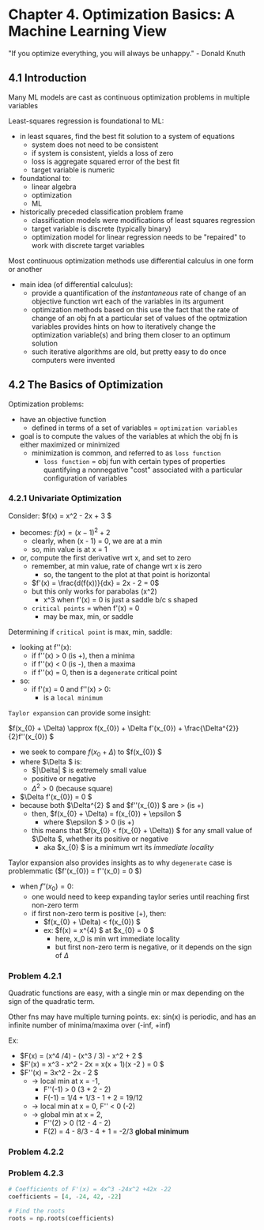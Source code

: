# Chapter 4. Optimization Basics: A Machine Learning View

"If you optimize everything, you will always be unhappy." - Donald Knuth

## 4.1 Introduction

Many ML models are cast as continuous optimization problems in multiple variables

Least-squares regression is foundational to ML:

- in least squares, find the best fit solution to a system of equations
  - system does not need to be consistent
  - if system is consistent, yields a loss of zero
  - loss is aggregate squared error of the best fit
  - target variable is numeric
- foundational to:
  - linear algebra
  - optimization
  - ML
- historically preceded classification problem frame
  - classification models were modifications of least squares regression
  - target variable is discrete (typically binary)
  - optimization model for linear regression needs to be "repaired" to work with discrete target variables

Most continuous optimization methods use differential calculus in one form or another

- main idea (of differential calculus):
  - provide a quantification of the *instantaneous* rate of change of an objective function wrt each of the variables in its argument
  - optimization methods based on this use the fact that the rate of change of an obj fn at a particular set of values of the optmization variables provides hints on how to iteratively change the optimization variable(s) and bring them closer to an optimum solution
  - such iterative algorithms are old, but pretty easy to do once computers were invented

## 4.2 The Basics of Optimization

Optimization problems:

- have an objective function
  - defined in terms of a set of variables = `optimization variables`
- goal is to compute the values of the variables at which the obj fn is either maximized or minimized
  - minimization is common, and referred to as `loss function`
    - `loss function` = obj fun with certain types of properties quantifying a nonnegative "cost" associated with a particular configuration of variables

### 4.2.1 Univariate Optimization

Consider: $f(x) = x^2 - 2x + 3 $

- becomes: $f(x) = (x - 1)^2  + 2$
  - clearly, when (x - 1) = 0, we are at a min
  - so, min value is at x = 1
- or, compute the first derivative wrt x, and set to zero
  - remember, at min value, rate of change wrt x is zero
    - so, the tangent to the plot at that point is horizontal
  - $f'(x) = \frac{d(f(x))}{dx} = 2x - 2 = 0$
  - but this only works for parabolas (x^2)
    - x^3 when f'(x) = 0 is just a saddle b/c s shaped
  - `critical points` = when f'(x) = 0
    - may be max, min, or saddle

Determining if `critical point` is max, min, saddle:

- looking at f''(x):
  - if f''(x) > 0 (is +), then a minima
  - if f''(x) < 0 (is -), then a maxima
  - if f''(x) = 0, then is a `degenerate` critical point
- so:
  - if f'(x) = 0 and f''(x) > 0:
    - is a `local minimum`

`Taylor expansion` can provide some insight:

$f(x_{0} + \Delta) \approx f(x_{0}) + \Delta f'(x_{0}) + \frac{\Delta^{2}}{2}f''(x_{0})  $

- we seek to compare $f(x_{0} + \Delta)$ to $f(x_{0}) $
- where $\Delta $ is:
  - $|\Delta| $ is extremely small value
  - positive or negative
  - $\Delta^2 > 0$ (because square)
- $\Delta f'(x_{0}) = 0 $
- because both $\Delta^{2} $ and $f''(x_{0}) $ are > (is +)
  - then, $f(x_{0} + \Delta) = f(x_{0}) + \epsilon $
    - where $\epsilon $ > 0 (is +)
  - this means that $f(x_{0} < f(x_{0} + \Delta))  $ for any small value of $\Delta $, whether its positive or negative
    - aka $x_{0} $ is a minimum wrt its *immediate locality*

Taylor expansion also provides insights as to why `degenerate` case is problemmatic ($f'(x_{0}) = f''(x_0) = 0 $)

- when $f''(x_0) = 0$:
  - one would need to keep expanding taylor series until reaching first non-zero term
  - if first non-zero term is positive (+), then:
    - $f(x_{0} + \Delta) < f(x_{0}) $
    - ex: $f(x) = x^{4} $ at $x_{0} = 0 $
      - here, x_0 is min wrt immediate locality
      - but first non-zero term is negative, or it depends on the sign of $\Delta$

### Problem 4.2.1

Quadratic functions are easy, with a single min or max depending on the sign of the quadratic term.

Other fns may have multiple turning points. ex: sin(x) is periodic, and has an infinite number of minima/maxima over (-inf, +inf)

Ex:

- $F(x) = (x^4 /4) - (x^3 / 3) - x^2 + 2 $
- $F'(x) = x^3 - x^2 - 2x = x(x + 1)(x -2 ) = 0 $
- $F''(x) = 3x^2 - 2x - 2 $
  - -> local min at x = -1,
    - F''(-1) > 0 (3 + 2 - 2)
    - F(-1) = 1/4 + 1/3 - 1 + 2 = 19/12
  - -> local min at x = 0, F'' < 0 (-2)
  - -> global min at x = 2,
    - F''(2) > 0 (12 - 4 - 2)
    - F(2) = 4 - 8/3 - 4 + 1 = -2/3 **global minimum**

### Problem 4.2.2

### Problem 4.2.3

```python
# Coefficients of F'(x) = 4x^3 -24x^2 +42x -22
coefficients = [4, -24, 42, -22]

# Find the roots
roots = np.roots(coefficients)
```
